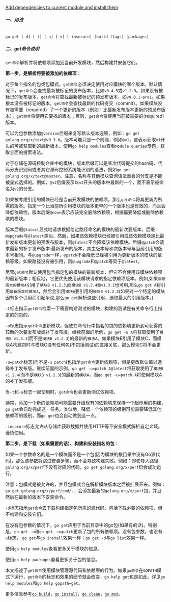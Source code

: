 
[Add dependencies to current module and install them](https://golang.google.cn/cmd/go/#hdr-Add_dependencies_to_current_module_and_install_them)

##### 一、用法

```

go get [-d] [-t] [-u] [-v] [-insecure] [build flags] [packages]

```

##### 二、get命令说明

`get命令`解析并将依赖项添加到当前开发模块，然后构建并安装它们。


**第一步，是解析将要被添加的依赖项：**

对于每个指名的包或包模式，`get命令`必须决定使用对应模块的哪个版本。默认情况下，`get命令`会查找最新被标记的发布版本，比如`v0.4.5`或`v1.2.3`。如果没有被标记的发布版本，`get命令`将查找最新被标记的预发布版本，如`v0.0.1-pre1`。如果根本没有被标记的版本，`get命令`会查找最新的代码提交（commit）。如果模块没有被需要（required）了一个更新的版本（例如：比最新发布版本更新的预发布版本），`get命令`将使用它要找的版本；否则，`get命令`将使用当前被需要的(required)版本。

可以为包参数添加`@version`后缀来复写默认版本选项，例如：`go get golang.org/x/text@v0.3.0`。版本可能只是一个前缀，例如`@v1`，这表示获取`v1`开头的可被获取到的最新版本。使用`go help modules`查看`Module queries`专题，获取全面的搜索语法。

对于存储在源码控制仓库中的模块，版本后缀可以是某次代码提交的hash码、代码分支识别码或者其它源码控制系统能识别的语法，例如`go get golang.org/x/text@master`。注意，名称与其他模块查询语法重叠的分支是不能被显式选择的。例如，`@v2`后缀表示以`v2`开头的版本中最新的一个，而不表示被命名为`v2`的分支。

如果被考虑引用的模块已经是当前开发模块的依赖项，那么`get命令`将其更新为所需的版本。指定一个比当前所引用模块的版本更早的一个版本也是有效的，而且会降低依赖性。版本后缀`@none`表示应该完全删除依赖项，根据需要降低或删除依赖项的模块。

版本后缀`@latest`显式地请求根据给定路径命名的模块的最新次要版本。后缀`@upgrade`与`@latest`类似，然而，如果该依赖模块已经被引用或该依赖模块是比最新发布版本更新的预发布版本，则`@latest`不会降级该依赖模块。后缀`@patch`会请求最新的补丁发布版本:最新发布的版本，其主版本号和次版本号与当前引用的版本号相同。与`@upgrade`一样，`@patch`不会降低已经被引用为更新版本的模块的依赖等级。如果路径没有被引用，则`@upgrade`和`@patch`等同于`@latest`。

尽管`get命令`默认使用包含指定包的模块的最新版本，但它不会使用该模块依赖项的最新版本；相反地，它更优先使用该模块请求的指定依赖项版本。例如,如果`最新版本的模块A`引用了`模块B v1.2.3`,而`模块B v1.2.4和v1.3.1`也可用,那么`go get A`将引用`最新版本的模块A`，然后会引用`模块A`要引用的`模块B v1.2.3`(如果对一个特定的模块因有多个引用而引起争议,那么`go get`解析这些引用，选取最大的引用版本。)

`-t`标志指示`get命令`检索一下需要构建测试的模块，构建的测试是有关命令行上指定的的包的。

`-u`标志指示`get命令`更新模块，促使在命令行中指名的包的依赖项更新到可获得的较新的次要发布版或补丁发布版。继续前面的示例，`go get -u A`将获取使用了`模块B v1.3.1`(而不是`模块B v1.2.3`)的最新的`模块A`。如果模块B引用了模块C，而模块A构建包时与模块C没有任何包(不包括测试)的直接关联，那么模块C将不会更新。

`-u=patch`标志(而不是`-u patch`)也指示`get命令`更新依赖项，但是更改默认值以选择补丁发布版。继续前面的示例，`go get -u=patch A@latest`将获取使用了`模块B v1.2.4`(而不是`模块B v1.2.3`)的最新的`模块A`，而`go get -u=patch A`将使用模块A的补丁发布版。

当`-t`和`-u`标志一起使用时，`get命令`也会更新测试依赖项。

通常，添加一个新的依赖项可能需要升级现有的依赖项来保持一个起作用的构建，`go get`会自动完成这一任务。类似地，降低一个依赖项的级别可能需要降低其他依赖项的级别，而`go get`也会自动做到这一点。

`-insecure`标志允许从存储库获取数据并使用HTTP等不安全模式解析自定义域。谨慎使用。


**第二步，是下载（如果需要的话）、构建和安装指名的包：**

如果一个参数命名的是一个模块而不是一个包(因为模块的根目录中没有Go源代码)，那么该参数将跳过安装步骤，而不会导致构建失败。例如：即使导入路径`golang.org/x/perf`下没有对应的代码，`go get golang.org/x/perf`仍会成功运行。

注意：包模式是被允许的，并且包模式会在解析模块版本之后被扩展开来。例如：`go get golang.org/x/perf/cmd/...`会添加最新的`golang.org/x/perf`包，并且然后在最新的版本下安装命令。

`-d`标志指示`get命令`去下载构建指定包所需的源代码，包括下载必要的依赖项，但不构建和安装它们。

在没有包参数的情况下，`go get`应用于当前目录中的go包(如果有的话)。特别是，`go get -u`和`go get -u=patch`更新了包的所有依赖项。没有包参数，也没有`-u`标志， `go get`与`go install`效果一样；`go get -d`与`go list`效果一样。

使用`go help modules`查看更多关于模块的信息。

使用`go help packages`查看更多关于包的信息。

本文描述了`get命令`使用模块管理源代码和依赖项的行为。如果`go命令`在`GOPATH`模式下运行，`get命令`的标志和效果的细节就会改变，`go help get`也是如此。详见`go help modules`和`go help gopath=get`。

更多信息参考[`go build`](build.md)，[`go install`](install.md)，[`go clean`](clean.md)，[`go mod`](mod.md)。
